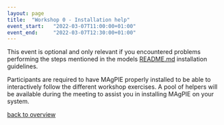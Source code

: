 ```yaml
---
layout: page
title:  "Workshop 0 - Installation help"
event_start:   "2022-03-07T11:00:00+01:00"
event_end:     "2022-03-07T12:30:00+01:00"
---
```


This event is optional and only relevant if you encountered problems performing the steps mentioned in the models [README.md] installation guidelines.

Participants are required to have MAgPIE properly installed to be able to interactively follow the different workshop exercises. A pool of helpers will be available during the meeting to assist you in installing MAgPIE on your system.

[back to overview](../../magpie22/timetable)

[README.md]:https://github.com/magpiemodel/magpie/blob/master/README.md#how-to-install
